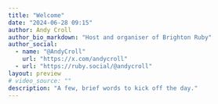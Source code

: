 ```yaml
---
title: "Welcome"
date: "2024-06-28 09:15"
author: Andy Croll
author_bio_markdown: "Host and organiser of Brighton Ruby"
author_social:
  - name: "@AndyCroll"
    url: "https://x.com/andycroll"
  - url: "https://ruby.social/@andycroll"
layout: preview
# video_source: ""
description: "A few, brief words to kick off the day."
---
```

